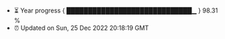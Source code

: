 - ⏳ Year progress { █████████████████████████████▁ } 98.31 %
- ⏰ Updated on Sun, 25 Dec 2022 20:18:19 GMT

